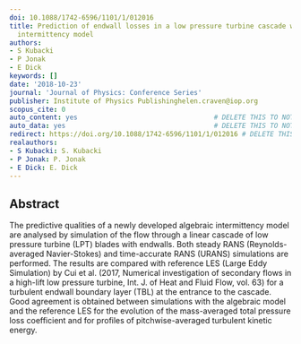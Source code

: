 ```yaml
---
doi: 10.1088/1742-6596/1101/1/012016
title: Prediction of endwall losses in a low pressure turbine cascade with an algebraic
  intermittency model
authors:
- S Kubacki
- P Jonak
- E Dick
keywords: []
date: '2018-10-23'
journal: 'Journal of Physics: Conference Series'
publisher: Institute of Physics Publishinghelen.craven@iop.org
scopus_cite: 0
auto_content: yes                                  # DELETE THIS TO NOT AUTO GENERATE CONTENT
auto_data: yes                                     # DELETE THIS TO NOT AUTO GENERATE METADATA
redirect: https://doi.org/10.1088/1742-6596/1101/1/012016 # DELETE THIS TO NOT REDIRECT
realauthors:
- S Kubacki: S. Kubacki
- P Jonak: P. Jonak
- E Dick: E. Dick
---
```



## Abstract
The predictive qualities of a newly developed algebraic intermittency model are analysed by simulation of the flow through a linear cascade of low pressure turbine (LPT) blades with endwalls. Both steady RANS (Reynolds-averaged Navier-Stokes) and time-accurate RANS (URANS) simulations are performed. The results are compared with reference LES (Large Eddy Simulation) by Cui et al. (2017, Numerical investigation of secondary flows in a high-lift low pressure turbine, Int. J. of Heat and Fluid Flow, vol. 63) for a turbulent endwall boundary layer (TBL) at the entrance to the cascade. Good agreement is obtained between simulations with the algebraic model and the reference LES for the evolution of the mass-averaged total pressure loss coefficient and for profiles of pitchwise-averaged turbulent kinetic energy.
